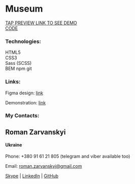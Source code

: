<h1>Museum</h1>

[TAP PREVIEW LINK TO SEE DEMO](https://zarva6596.github.io/Museum/)
<br>
[CODE](https://github.com/zarva6596/Museum/tree/develop)

<h3>Technologies:</h3>

HTML5<br>
CSS3<br>
Sass (SCSS)<br>
BEM<bm>
npm<bm>
git<bm>

<h3>Links:</h3>

Figma design: [link](https://www.figma.com/file/NWD38mUnijAtiz3HrX3zgW/%D0%9D%D0%90%D0%9C%D0%A3?node-id=264%3A6)

Demonstration: [link](https://zarva6596.github.io/Museum/)

<h3>My Contacts:</h3>
<h2>Roman Zarvanskyi</h2>

<h4>Ukraine</h4>

Phone: +380 91 61 21 805 (telegram and viber available too)

Email: roman.zarvanskyi@gmail.com

[Skype](https://join.skype.com/invite/e2s7iHli9hYF) | [LinkedIn](https://www.linkedin.com/in/roman-zarvanskyi-1116bb1b7/) | [GitHub](https://github.com/zarva6596)

